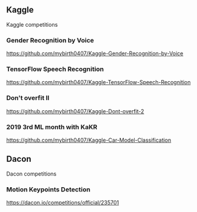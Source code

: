## Kaggle
Kaggle competitions

### Gender Recognition by Voice
https://github.com/mybirth0407/Kaggle-Gender-Recognition-by-Voice

### TensorFlow Speech Recognition
https://github.com/mybirth0407/Kaggle-TensorFlow-Speech-Recognition

### Don't overfit II
https://github.com/mybirth0407/Kaggle-Dont-overfit-2

### 2019 3rd ML month with KaKR 
https://github.com/mybirth0407/Kaggle-Car-Model-Classification

## Dacon
Dacon competitions

### Motion Keypoints Detection
https://dacon.io/competitions/official/235701
